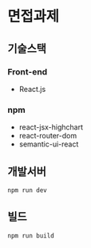 # 면접과제

## 기술스택

### Front-end
- React.js

### npm
- react-jsx-highchart
- react-router-dom
- semantic-ui-react

## 개발서버 
`npm run dev`

## 빌드
`npm run build`
